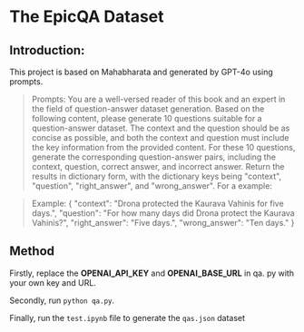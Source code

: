# The EpicQA Dataset

## Introduction:
This project is based on Mahabharata and generated by GPT-4o using prompts.

>Prompts: You are a well-versed reader of this book and an expert in the field of question-answer dataset generation. Based on the following content, please generate 10 questions suitable for a question-answer dataset. The context and the question should be as concise as possible, and both the context and question must include the key information from the provided content. For these 10 questions, generate the corresponding question-answer pairs, including the context, question, correct answer, and incorrect answer. Return the results in dictionary form, with the dictionary keys being "context", "question", "right_answer", and "wrong_answer". For a example:


>Example: { "context": "Drona protected the Kaurava Vahinis for five days.", "question": "For how many days did Drona protect the Kaurava Vahinis?", "right_answer": "Five days.", "wrong_answer": "Ten days." }

## Method
Firstly, replace the **OPENAI_API_KEY** and **OPENAI_BASE_URL** in qa. py with your own key and URL.

Secondly, run `python qa.py`.

Finally, run the `test.ipynb` file to generate the `qas.json` dataset